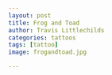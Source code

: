 ```yaml
---
layout: post
title: Frog and Toad
author: Travis Littlechilds
categories: tattoos
tags: [tattoo]
image: frogandtoad.jpg

---
```

